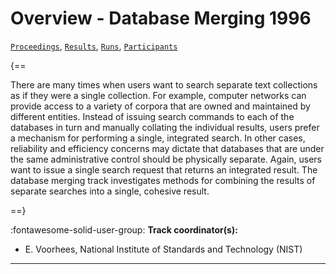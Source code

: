 # Overview - Database Merging 1996

[`Proceedings`](./proceedings.md), [`Results`](./results.md), [`Runs`](./runs.md), [`Participants`](./participants.md)

{==

There are many times when users want to search separate text collections as if they were a single collection. For example, computer networks can provide access to a variety of corpora that are owned and maintained by different entities. Instead of issuing search commands to each of the databases in turn and manually collating the individual results, users prefer a mechanism for performing a single, integrated search. In other cases, reliability and efficiency concerns may dictate that databases that are under the same administrative control should be physically separate. Again, users want to issue a single search request that returns an integrated result. The database merging track investigates methods for combining the results of separate searches into a single, cohesive result.

==}

:fontawesome-solid-user-group: **Track coordinator(s):**

- E. Voorhees, National Institute of Standards and Technology (NIST) 



---

